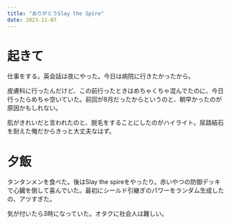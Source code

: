 ```yaml
---
title: "ありがとうSlay the Spire"
date: 2023-11-07
---
```


# 起きて
仕事をする。英会話は夜にやった。今日は病院に行きたかったから。

皮膚科に行ったんだけど、この前行ったときはめちゃくちゃ混んでたのに、今日行ったらめちゃ空いていた。前回が8月だったからというのと、朝早かったのが原因かもしれない。

肌がきれいだと言われたのと、脱毛をすることにしたのがハイライト。尿路結石を耐えた俺だからきっと大丈夫なはず。

# 夕飯
タンタンメンを食べた。後はSlay the spireをやったり。赤いやつの防御デッキで心臓を倒して喜んでいた。最初にシールド引継ぎのパワーをランダム生成したの、アツすぎた。

気が付いたら3時になっていた。オタクに社会人は難しい。